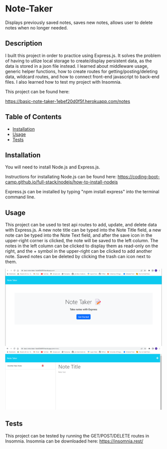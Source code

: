 # Note-Taker
Displays previously saved notes, saves new notes, allows user to delete notes when no longer needed.

## Description

I built this project in order to practice using Express.js. It solves the problem of having to utlize local storage to create/display persistent data, as the data is stored in a json file instead. I learned about middleware usage, generic helper functions, how to create routes for getting/posting/deleting data, wildcard routes, and how to connect front-end javascript to back-end files. I also learned how to test my project with Insomnia.

This project can be found here:

https://basic-note-taker-1ebef20d0f5f.herokuapp.com/notes

## Table of Contents

- [Installation](#installation)
- [Usage](#usage)
- [Tests](#tests)

## Installation

You will need to install Node.js and Express.js. 

Instructions for installating Node.js can be found here: https://coding-boot-camp.github.io/full-stack/nodejs/how-to-install-nodejs 

Express.js can be installed by typing "npm install express" into the terminal command line.

## Usage

This project can be used to test api routes to add, update, and delete data with Express.js. A new note title can be typed into the Note Title field, a new note can be typed into the Note Text field, and after the save icon in the upper-right corner is clicked, the note will be saved to the left column. The notes in the left column can be clicked to display them as read-only on the right, and the + symbol in the upper-right can be clicked to add another note. Saved notes can be deleted by clicking the trash can icon next to them.

![alt text](assets/images/note-taker-home.png)
![alt text](assets/images/note-taker-notes.png)

## Tests

This project can be tested by running the GET/POST/DELETE routes in Insomnia. Insomnia can be downloaded here: https://insomnia.rest/

